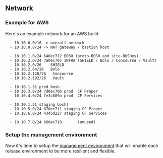 ## Network

### Example for AWS

Here's an example network for an AWS build.

```
  - 10.10.0.0/16 -> overall network
  - 10.10.0.0/24 -> NAT gateway / bastion host

  - 10.10.1.0/24 640ec712 BOSH (proto-BOSH and site-BOSHes)
  - 10.10.2.0/24 7a0ec70c INFRA (SHIELD / Bolo / Concourse / Vault)
  - 10.10.2.0/26 	SHIELD
  - 10.10.2.64/26	Bolo
  - 10.10.2.128/26   Concourse
  - 10.10.2.192/26   Vault

  - 10.10.1.31 prod bosh
  - 10.10.3.0/24 7d0ec70b prod	CF Proper
  - 10.10.4.0/24 fe3c889a prod	CF Services

  - 10.10.1.51 staging boshl
  - 10.10.5.0/24 670ec711 staging CF Proper
  - 10.10.6.0/24 4345d227 staging CF Services

  - 10.10.7.0/24 660ec710     	(unused)
```

### Setup the management environment

Now it's time to setup the [management environment](management_environment.md) that will enable each release environment to be more resilient and flexible.
